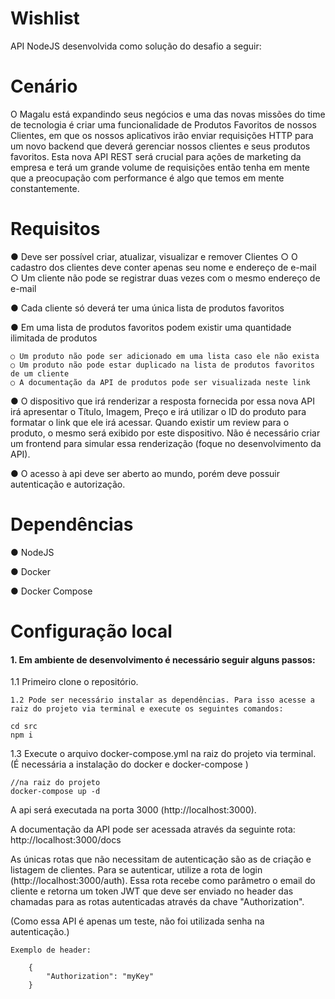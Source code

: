 # Wishlist

API NodeJS desenvolvida como solução do desafio a seguir:

# Cenário

O Magalu está expandindo seus negócios e uma das novas missões do time de
tecnologia é criar uma funcionalidade de Produtos Favoritos de nossos Clientes, em
que os nossos aplicativos irão enviar requisições HTTP para um novo backend que
deverá gerenciar nossos clientes e seus produtos favoritos.
Esta nova API REST será crucial para ações de marketing da empresa e terá um
grande volume de requisições então tenha em mente que a preocupação com
performance é algo que temos em mente constantemente.

# Requisitos

● Deve ser possível criar, atualizar, visualizar e remover Clientes
○ O cadastro dos clientes deve conter apenas seu nome e endereço de
e-mail
○ Um cliente não pode se registrar duas vezes com o mesmo endereço
de e-mail


● Cada cliente só deverá ter uma única lista de produtos favoritos

● Em uma lista de produtos favoritos podem existir uma quantidade ilimitada
de produtos

	○ Um produto não pode ser adicionado em uma lista caso ele não exista
	○ Um produto não pode estar duplicado na lista de produtos favoritos de um cliente
	○ A documentação da API de produtos pode ser visualizada neste link
	
● O dispositivo que irá renderizar a resposta fornecida por essa nova API irá
apresentar o Título, Imagem, Preço e irá utilizar o ID do produto para formatar
o link que ele irá acessar. Quando existir um review para o produto, o mesmo
será exibido por este dispositivo. Não é necessário criar um frontend para
simular essa renderização (foque no desenvolvimento da API).

● O acesso à api deve ser aberto ao mundo, porém deve possuir autenticação
e autorização.

# Dependências

● NodeJS

● Docker

● Docker Compose

# Configuração local

#### 1. Em ambiente de desenvolvimento é necessário seguir alguns passos:

 1.1 Primeiro clone o repositório.

 	1.2 Pode ser necessário instalar as dependências. Para isso acesse a raiz do projeto via terminal e execute os seguintes comandos:

	cd src
	npm i

1.3 Execute o arquivo docker-compose.yml na raiz do projeto via terminal. (É necessária a instalação do docker e docker-compose )
	
	//na raiz do projeto 
	docker-compose up -d

A api será executada na porta 3000 (http://localhost:3000).

A documentação da API pode ser acessada através da seguinte rota: http://localhost:3000/docs

As únicas rotas que não necessitam de autenticação são as de criação e listagem de clientes. Para se autenticar, utilize a rota de login (http://localhost:3000/auth). Essa rota recebe como parâmetro o email do cliente e retorna um token JWT que deve ser enviado no header das chamadas para as rotas autenticadas através da chave "Authorization". 

(Como essa API é apenas um teste, não foi utilizada senha na autenticação.)

	Exemplo de header:

		{
			"Authorization": "myKey"
		}

